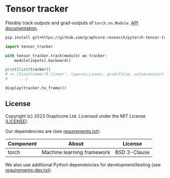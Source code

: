 # Tensor tracker

Flexibly track outputs and grad-outputs of `torch.nn.Module`. [API documentation](https://graphcore-research.github.io/pytorch-tensor-tracker/).

```bash
pip install git+https://github.com/graphcore-research/pytorch-tensor-tracker
```

```python
import tensor_tracker

with tensor_tracker.track(module) as tracker:
    module(inputs).backward()

print(list(tracker))
# => [Stash(name="0.linear", type=nn.Linear, grad=False, value=tensor(...)),
#     ...]

display(tracker.to_frame())
```

## License

Copyright (c) 2023 Graphcore Ltd. Licensed under the MIT License ([LICENSE](LICENSE)).

Our dependencies are (see [requirements.txt](requirements.txt)):

| Component | About | License |
| --- | --- | --- |
| torch | Machine learning framework | BSD 3-Clause |

We also use additional Python dependencies for development/testing (see [requirements-dev.txt](requirements-dev.txt)).
